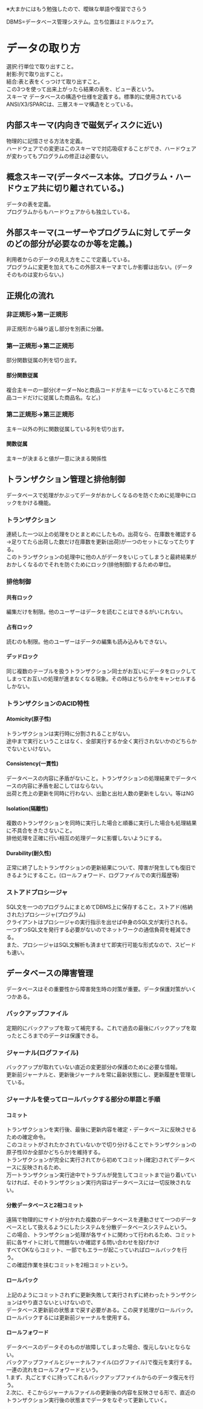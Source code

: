 <p>※大まかにはもう勉強したので、曖昧な単語や復習でさらう</p>
DBMS=データベース管理システム。立ち位置はミドルウェア。<br>
<h1>データの取り方</h1>
選択:行単位で取り出すこと。<br>
射影:列で取り出すこと。<br>
結合:表と表をくっつけて取り出すこと。<br>
この3つを使って出来上がったら結果の表を、ビュー表という。<br>
</h2>スキーマ</h2>
データベースの構造や仕様を定義する。標準的に使用されているANSI/X3/SPARCは、三層スキーマ構造をとっている。<br>
<h2>内部スキーマ(内向きで磁気ディスクに近い)</h2>
物理的に記憶させる方法を定義。<br>
ハードウェアでの変更はこのスキーマで対応吸収することができ、ハードウェアが変わってもプログラムの修正は必要ない。<br>
<h2>概念スキーマ(データベース本体。プログラム・ハードウェア共に切り離されている。)</h2>
データの表を定義。<br>
プログラムからもハードウェアからも独立している。
<h2>外部スキーマ(ユーザーやプログラムに対してデータのどの部分が必要なのか等を定義。)</h2>
利用者からのデータの見え方をここで定義している。<br>
プログラムに変更を加えてもこの外部スキーマまでしか影響は出ない。(データそのものは変わらない。)
<h2>正規化の流れ</h2>
<h3>非正規形→第一正規形</h3>
非正規形から繰り返し部分を別表に分離。
<h3>第一正規形→第二正規形</h3>
部分関数従属の列を切り出す。
<h4>部分関数従属</h4>
複合主キーの一部分(オーダーNoと商品コードが主キーになっているところで商品コードだけに従属した商品名。など。)
<h3>第二正規形→第三正規形</h3>
主キー以外の列に関数従属している列を切り出す。
<h4>関数従属</h4>
主キーが決まると値が一意に決まる関係性
<h2>トランザクション管理と排他制御</h2>
データベースで処理がかぶってデータがおかしくなるのを防ぐために処理中にロックをかける機能。
<h3>トランザクション</h3>
連続した一つ以上の処理をひとまとめにしたもの。出荷なら、在庫数を確認する→足りてたら出荷した数だけ在庫数を更新(出荷)が一つのセットになってたりする。<br>
このトランザクションの処理中に他の人がデータをいじってしまうと最終結果がおかしくなるのでそれを防ぐためにロック(排他制御)するための単位。
<h3>排他制御</h3>
<h4>共有ロック</h4>
編集だけを制限。他のユーザーはデータを読むことはできるがいじれない。
<h4>占有ロック</h4>
読むのも制限。他のユーザーはデータの編集も読み込みもできない。
<h4>デッドロック</h4>
同じ複数のテーブルを扱うトランザクション同士がお互いにデータをロックしてしまってお互いの処理が進まなくなる現象。その時はどちらかをキャンセルするしかない。
<h3>トランザクションのACID特性</h3>
<h4>Atomicity(原子性)</h4>
トランザクションは実行時に分割されることがない。<br>
途中まで実行ということはなく、全部実行するか全く実行されないかのどちらかでないといけない。
<h4>Consistency(一貫性)</h4>
データベースの内容に矛盾がないこと。トランザクションの処理結果でデータベースの内容に矛盾を起こしてはならない。<br>
出荷と売上の更新を同時に行わない、出勤と出社人数の更新をしない。等はNG
<h4>Isolation(隔離性)</h4>
複数のトランザクションを同時に実行した場合と順番に実行した場合も処理結果に不具合をきたさないこと。<br>
排他処理を正確に行い相互の処理データに影響しないようにする。
<h4>Durability(耐久性)</h4>
正常に終了したトランザクションの更新結果について、障害が発生しても復旧できるようにすること。(ロールフォワード、ログファイルでの実行履歴等)
<h3>ストアドプロシージャ</h3>
SQL文を一つのプログラムにまとめてDBMS上に保存すること。ストアド(格納された)プロシージャ(プログラム)<br>
クライアントはプロシージャの実行指示を出せば中身のSQL文が実行される。<br>
一つずつSQL文を発行する必要がないのでネットワークの通信負荷を軽減できる。<br>
また、プロシージャはSQL文解析も済ませて即実行可能な形式なので、スピードも速い。
<h2>データベースの障害管理</h2>
データベースはその重要性から障害発生時の対策が重要。データ保護対策がいくつかある。
<h3>バックアップファイル</h3>
定期的にバックアップを取って補完する。これで過去の最後にバックアップを取ったところまでのデータは保護できる。
<h3>ジャーナル(ログファイル)</h3>
バックアップが取れていない直近の変更部分の保護のために必要な情報。<br>
更新前ジャーナルと、更新後ジャーナルを常に最新状態にし、更新履歴を管理している。
<h3>ジャーナルを使ってロールバックする部分の単語と手順</h3>
<h4>コミット</h4>
トランザクションを実行後、最後に更新内容を確定・データベースに反映させるための確定命令。<br>
このコミットがされたかされていないかで切り分けることでトランザクションの原子性(0か全部かどちらか)を維持する。<br>
トランザクションが完全に実行されてから初めてコミット(確定)されてデータベースに反映されるため、<br>
万一トランザクション実行途中でトラブルが発生してコミットまで辿り着いていなければ、そのトランザクション実行内容はデータベースには一切反映されない。
<h4>分散データベースと2相コミット</h4>
遠隔で物理的にサイトが分かれた複数のデータベースを連動させて一つのデータベースとして扱えるようにしたシステムを分散データベースシステムという。<br>
この場合、トランザクション処理が各サイトに関わって行われるため、コミット前に各サイトに対して問題ないか確認する問い合わせを投げかけ<br>
すべてOKならコミット、一部でもエラーが起こっていればロールバックを行う。<br>
この確認作業を挟むコミットを2相コミットという。
<h4>ロールバック</h4>
上記のようにコミットされずに更新失敗して実行されずに終わったトランザクションはやり直さないといけないので、<br>
データベース更新前の状態まで戻す必要がある。この戻す処理がロールバック。ロールバックするには更新前ジャーナルを使用する。
<h4>ロールフォワード</h4>
データベースのデータそのものが故障してしまった場合、復元しないとならない。<br>
バックアップファイルとジャーナルファイル(ログファイル)で復元を実行する。一連の流れをロールフォワードという。<br>
1.まず、丸ごとすぐに持ってこれるバックアップファイルからのデータ復元を行う。<br>
2.次に、そこからジャーナルファイルの更新後の内容を反映させる形で、直近のトランザクション実行後の状態までデータをなぞって更新していく。
